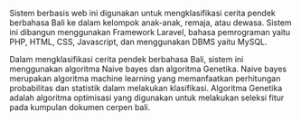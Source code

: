 Sistem berbasis web ini digunakan untuk mengklasifikasi cerita pendek berbahasa Bali ke dalam kelompok anak-anak, remaja, atau dewasa. Sistem ini dibangun menggunakan Framework Laravel, bahasa pemrograman yaitu PHP, HTML, CSS, Javascript, dan menggunakan DBMS yaitu MySQL.

Dalam mengklasifikasi cerita pendek berbahasa Bali, sistem ini menggunakan algoritma Naive bayes dan algoritma Genetika. Naive bayes merupakan algoritma machine learning yang memanfaatkan perhitungan probabilitas dan statistik dalam melakukan klasifikasi. Algoritma Genetika adalah algoritma optimisasi yang digunakan untuk melakukan seleksi fitur pada kumpulan dokumen cerpen bali.
